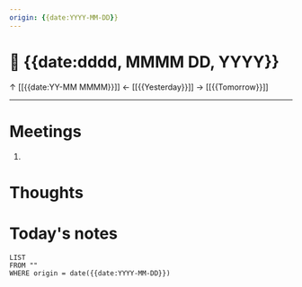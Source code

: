 ```yaml
---
origin: {{date:YYYY-MM-DD}}
---
```

# 📅  {{date:dddd, MMMM DD, YYYY}}
↑ [[{{date:YY-MM MMMM}}]]
← [[{{Yesterday}}]]
→ [[{{Tomorrow}}]]

---
# Meetings
1. 

# Thoughts

# Today's notes
```dataview
LIST 
FROM ""
WHERE origin = date({{date:YYYY-MM-DD}})
```